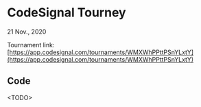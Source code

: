 # CodeSignal Tourney

21 Nov., 2020

Tournament link: [https://app.codesignal.com/tournaments/WMXWhPPttPSnYLxtY](https://app.codesignal.com/tournaments/WMXWhPPttPSnYLxtY)

## Code

\<TODO\>
